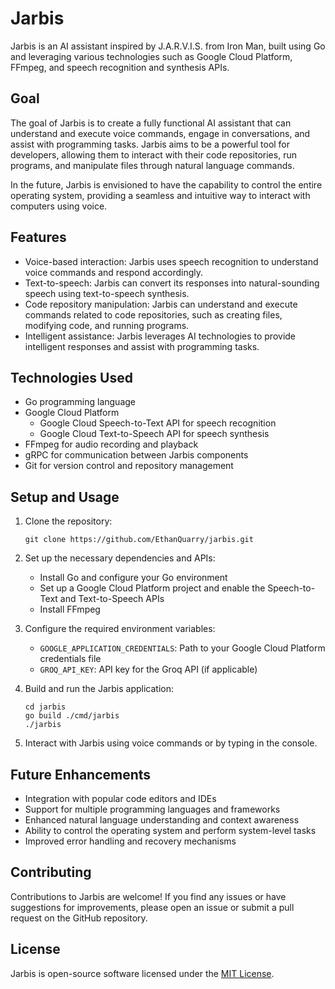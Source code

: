 # Jarbis

Jarbis is an AI assistant inspired by J.A.R.V.I.S. from Iron Man, built using Go and leveraging various technologies such as Google Cloud Platform, FFmpeg, and speech recognition and synthesis APIs.

## Goal

The goal of Jarbis is to create a fully functional AI assistant that can understand and execute voice commands, engage in conversations, and assist with programming tasks. Jarbis aims to be a powerful tool for developers, allowing them to interact with their code repositories, run programs, and manipulate files through natural language commands.

In the future, Jarbis is envisioned to have the capability to control the entire operating system, providing a seamless and intuitive way to interact with computers using voice.

## Features

- Voice-based interaction: Jarbis uses speech recognition to understand voice commands and respond accordingly.
- Text-to-speech: Jarbis can convert its responses into natural-sounding speech using text-to-speech synthesis.
- Code repository manipulation: Jarbis can understand and execute commands related to code repositories, such as creating files, modifying code, and running programs.
- Intelligent assistance: Jarbis leverages AI technologies to provide intelligent responses and assist with programming tasks.

## Technologies Used

- Go programming language
- Google Cloud Platform
  - Google Cloud Speech-to-Text API for speech recognition
  - Google Cloud Text-to-Speech API for speech synthesis
- FFmpeg for audio recording and playback
- gRPC for communication between Jarbis components
- Git for version control and repository management

## Setup and Usage

1. Clone the repository:
   ```
   git clone https://github.com/EthanQuarry/jarbis.git
   ```

2. Set up the necessary dependencies and APIs:
   - Install Go and configure your Go environment
   - Set up a Google Cloud Platform project and enable the Speech-to-Text and Text-to-Speech APIs
   - Install FFmpeg

3. Configure the required environment variables:
   - `GOOGLE_APPLICATION_CREDENTIALS`: Path to your Google Cloud Platform credentials file
   - `GROQ_API_KEY`: API key for the Groq API (if applicable)

4. Build and run the Jarbis application:
   ```
   cd jarbis
   go build ./cmd/jarbis
   ./jarbis
   ```

5. Interact with Jarbis using voice commands or by typing in the console.

## Future Enhancements

- Integration with popular code editors and IDEs
- Support for multiple programming languages and frameworks
- Enhanced natural language understanding and context awareness
- Ability to control the operating system and perform system-level tasks
- Improved error handling and recovery mechanisms

## Contributing

Contributions to Jarbis are welcome! If you find any issues or have suggestions for improvements, please open an issue or submit a pull request on the GitHub repository.

## License

Jarbis is open-source software licensed under the [MIT License](LICENSE).